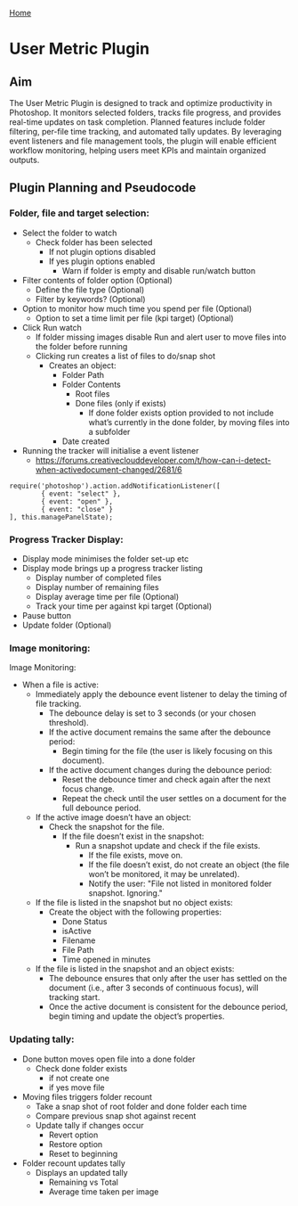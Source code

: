 [Home](./README.md)
# User Metric Plugin

## Aim

The User Metric Plugin is designed to track and optimize productivity in Photoshop. It monitors selected folders, tracks file progress, and provides real-time updates on task completion. Planned features include folder filtering, per-file time tracking, and automated tally updates. By leveraging event listeners and file management tools, the plugin will enable efficient workflow monitoring, helping users meet KPIs and maintain organized outputs.

## Plugin Planning and Pseudocode

### Folder, file and target selection:

* Select the folder to watch 
    * Check folder has been selected 
        * If not plugin options disabled
        * If yes plugin options enabled 
            * Warn if folder is empty and disable run/watch button
* Filter contents of folder option (Optional)
    * Define the file type (Optional)
    * Filter by keywords? (Optional)
* Option to monitor how much time you spend per file (Optional)
    * Option to set a time limit per file (kpi target) (Optional)
* Click Run watch 
    * If folder missing images disable Run and alert user to move files into the folder before running 
    * Clicking run creates a list of files to do/snap shot 
        * Creates an object:
            * Folder Path
            * Folder Contents 
                * Root files
                * Done files (only if exists)
                    * If done folder exists option provided to not include what’s currently in the done folder, by moving files into a subfolder 
            * Date created
* Running the tracker will initialise a event listener 
    * https://forums.creativeclouddeveloper.com/t/how-can-i-detect-when-activedocument-changed/2681/6
```
require('photoshop').action.addNotificationListener([
        { event: "select" },
        { event: "open" },
        { event: "close" }
], this.managePanelState);

```

### Progress Tracker Display:

* Display mode minimises the folder set-up etc 
* Display mode brings up a progress tracker listing
    * Display number of completed files
    * Display number of remaining files  
    * Display average time per file (Optional)
    * Track your time per against kpi target (Optional)
* Pause button 
* Update folder (Optional)


### Image monitoring:

Image Monitoring:
* When a file is active:
    * Immediately apply the debounce event listener to delay the timing of file tracking.
        * The debounce delay is set to 3 seconds (or your chosen threshold).
        * If the active document remains the same after the debounce period:
            * Begin timing for the file (the user is likely focusing on this document).
        * If the active document changes during the debounce period:
            * Reset the debounce timer and check again after the next focus change.
            * Repeat the check until the user settles on a document for the full debounce period.
    * If the active image doesn’t have an object:
        * Check the snapshot for the file.
            * If the file doesn’t exist in the snapshot:
                * Run a snapshot update and check if the file exists.
                    * If the file exists, move on.
                    * If the file doesn’t exist, do not create an object (the file won’t be monitored, it may be unrelated).
                    * Notify the user: "File not listed in monitored folder snapshot. Ignoring."
    * If the file is listed in the snapshot but no object exists:
        * Create the object with the following properties:
            * Done Status
            * isActive
            * Filename
            * File Path
            * Time opened in minutes
    * If the file is listed in the snapshot and an object exists:
        * The debounce ensures that only after the user has settled on the document (i.e., after 3 seconds of continuous focus), will tracking start.
        * Once the active document is consistent for the debounce period, begin timing and update the object’s properties.






### Updating tally:

* Done button moves open file into a done folder 
    * Check done folder exists 
        * if not create one 
        * if yes move file 
* Moving files triggers folder recount 
    * Take a snap shot of root folder and done folder each time 
    * Compare previous snap shot against recent
    * Update tally if changes occur 
        * Revert option 
        * Restore option 
        * Reset to beginning 
* Folder recount updates tally
    * Displays an updated tally 
        * Remaining vs Total 
        * Average time taken per image 
